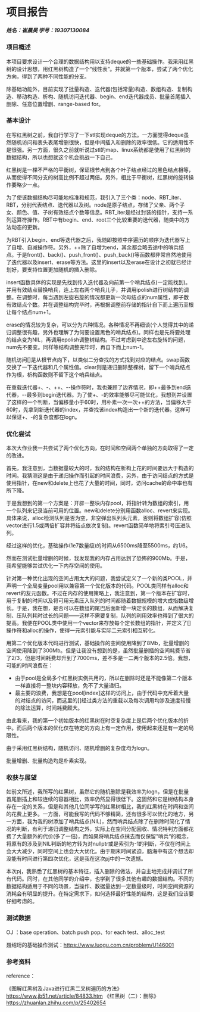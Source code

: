 # 项目报告

##### 姓名：崔晨昊     学号：19307130084

### 项目概述

本项目要求设计一个合理的数据结构用以支持deque的一些基础操作。我采用红黑树的设计思想，用红黑树构造了一个“线性表”。并就第一个版本，尝试了两个优化方向，得到了两种不同性能的分支。

除基础功能外，目前实现了批量构造、迭代器(包括常量)构造、数组构造、复制构造、移动构造、析构、随机访问迭代器、begin、end迭代器成员、批量首尾插入删除、任意位置增删、range-based for。

### 基本设计

在写红黑树之前，我自行学习了一下stl实现deque的方法。一方面觉得deque虽然随机访问和表头表尾增删很快，但是中间插入和删除的效率很低。它的适用性不是很强。另一方面，很久之前就听说过stl的map、linux系统都是使用了红黑树的数据结构，所以也想就这个机会挑战一下自己。

红黑树是一棵不严格的平衡树，保证根节点到各个叶子结点经过的黑色结点相等，从而使得不同分支的树高比例不超过两倍。另外，相比于平衡树，红黑树的旋转操作要略少一点。

为了使该数据结构尽可能地标准和规范，我引入了三个类：node、RBT_iter、RBT，分别代表结点、迭代器以及树。node是原子结点，存储了父亲、两个子女、颜色、值、子树有效结点个数等信息。RBT_iter是经过封装的指针，支持一系列运算符操作。RBT中有begin、end、root三个比较重要的迭代器，随类中的方法动态的更新。

为RBT引入begin、end等迭代器之后，我随即按照中序遍历的顺序为迭代器写上了自增、自减操作符。另外，++除了自增为end，其余都会略去途中的哨兵结点。于是front()、back()、push_front()、push_back()等函数都非常自然地使用了迭代器以及insert、erase等方法。这里的insert以及erase在设计之初就已经计划好，要支持位置更加随机的插入删除。

insert函数具体的实现是先找到传入迭代器及向前第一个哨兵结点(一定能找到)。并用有效结点替换哨兵，连上左右两个哨兵儿子，并调用ipolish进行树结构的调整。在调整时，每当遇到左旋右旋的情况都更新一次母结点的num属性，即子数有效结点个数。并在调整结构完毕时，再根据调整前存储的指针自下而上遍历至根让每个结点num+1。

erase的情况较为复杂，可以分为六种情况。各种情况不再细谈(个人觉得其中的递归调整很有趣，另外也理解了为何要设置黑色的哨兵结点)。同样也是先将要处理的结点变为NIL，再调用epolish调整树结构。不过考虑到中途左右旋转的问题，num先不要变。同样等结构调整完毕时，再自下而上num-1。

随机访问[]是从根节点向下，以类似二分查找的方式找到对应的结点。swap函数交换了一下迭代器和几个属性值。clear则是递归删除整棵树，留下一个哨兵结点作为根，析构函数则不留下这个哨兵结点。

在重载迭代器+、-、++、--操作符时，我也兼顾了边界情况，即++最多到end迭代器，--最多到begin迭代器。为了使+、-的效率能够尽可能优化，我想到并设置了这样的一个判断，当偏移量小于60时，用朴素一次一次++的方法，当偏移大于60时，先拿到新迭代器的index，并查找该index构造出一个新的迭代器。这样可以保证+、-的复杂度都在logn。

### 优化尝试

本次大作业我一共尝试了两个优化方向，在时间和空间两个单独的方向取得了一定的改进。

首先，我注意到，当数据量较大的时，我的结构在析构上花的时间要远大于构造的时间。我猜测这是由于递归操作而引起的时间浪费，另外，由于访问结点的方式是使用指针，在new和delete上也花了大量的时间，同时，访问cache的命中率也有所下降。

于是我想到的第一个方案是：开辟一整块内存pool，将指针转为数组的索引，用一个队列来记录当前可用的位置。new和delete分别用函数alloc、revert来实现。具体来说，alloc检测队列是否为空，非空弹出队列头元素，否则将数组扩容(仿照vector进行1.5或两倍扩容并将结点依次复制)。revert函数简单地将索引号压进队列。

经过这样的优化，基础操作(1e7数量级)的时间从6500ms降至5500ms，约1/6。

然而在测试批量增删的时候，我发现我的内存占用达到了恐怖的900Mb。于是，我希望能够尝试优化一下内存空间的使用。

针对第一种优化出现的空间占用太大的问题，我尝试定义了一个新的类POOL，并声明一个全局变量pool用以兼容第一个优化版本的代码。POOL类同样有alloc和revert的友元函数。不过在内存的使用策略上，我注意到，第一个版本在扩容时，用于复制的时间以及将可用元素压入队列的时间都随着数据规模的增大成指数级增长。于是，我在想，是否可以在数组的尾巴后面新增一块定长的数组，从而解决复制、压队列耗时过长的问题——这样不需要复制，队列的利用效率也得到了很大的提高。我便在POOL类中使用一个vector来存放每个定长数组的指针，并定义了[]操作符和alloc的操作，使得一元索引能与实际二元索引相互转化。

用第二个优化版本代码进行测试，基础操作的空间使用降到了8Mb，批量增删的空间使用降到了300Mb。但是让我没有想到的是，虽然批量删插的空间耗费节省了2/3，但是时间耗费却升到了7000ms，差不多是一二两个版本的2.5倍。我想，可能的时间浪费在：

- 由于pool是全局多个红黑树实例共用的，所以在删除时还是不能像第二个版本一样直接将一整块内容释放，免不了大量递归。
- 最主要的浪费，我想是在pool[index]这样的访问上，由于代码中充斥着大量的对结点的访问，而这里的[]经过类方法的重载以及每次调用均涉及速度较慢的除法运算，时间耗费颇大。

由此看来，我的第一个初始版本的红黑树在时空复杂度上是后两个优化版本的折中。而后两个版本的优化仅在特定的方向上有一定作用，使用起来还是有一定的局限性。

由于采用红黑树结构，随机访问、随机增删的复杂度均为logn。

批量增删、批量构造均是朴素实现。

### 收获与展望

如前文所述，我所写的红黑树，虽然它的随机删除是我效率为logn，但是在批量首尾删插上和较连续的容器相比，效率仍然显得很低下。这固然和它是树结构本身存在一定的关系，但是和其他几位同学写的红黑树相比，我的红黑树在时间和空间的花费上更多。一方面，可能我写的代码不够精简，还有很多可以优化的地方，另一方面，我为我的树添加了哨兵结点(NIL)，然而哨兵结点除了在删除时简化了情况的判断，有利于递归调整结构之外，实际上在空间分配回收、情况特判方面都花费了大量额外的代价(多了一倍)，而如果将哨兵结点抹去而仅保留”哨兵“的概念，将原有的涉及到NIL判断的地方转为对nullptr或是索引为-1的判断，不仅在时间上会大大减少，同时空间上也会大大优化。由于期末时间紧迫，脑海中有这个想法却没能有时间进行第四次优化，这是我在这次pj中的一次遗憾。

本次pj，我熟悉了红黑树的基本特征，插入删除的做法，并自主地完成并调试了所有代码。同时，在其他同学的介绍中，也学到了很多其他有趣的数据结构。不同的数据结构适用于不同的场景，当操作、数据量达到一定数量级时，时间空间资源的消耗会有明显的提升。在特定需求下，如何选择最好性能的结构，这是我们应该要仔细考虑的。

### 测试数据

OJ ：base operation、batch push pop、for each test、alloc_test

聂绍珩的基础操作测试：https://www.luogu.com.cn/problem/U146001

### 参考资料

reference：

《图解红黑树及Java进行红黑二叉树遍历的方法》https://www.jb51.net/article/84833.htm
《红黑树（二）：删除》https://zhuanlan.zhihu.com/p/25402654
